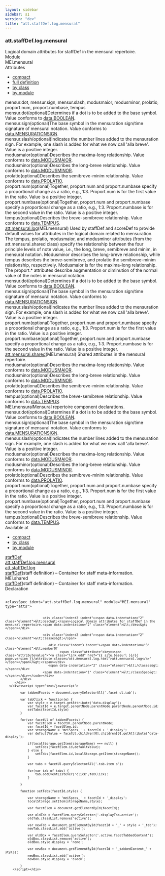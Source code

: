 ```yaml
---
layout: sidebar
sidebar: s1
version: "dev"
title: "att.staffDef.log.mensural"
---
```

<div class="specPage">
   <div class="attClassSpec">
      <h3 id="att.staffDef.log.mensural">att.staffDef.log.mensural</h3>
      <div class="specs">
         <div class="desc">Logical domain attributes for staffDef in the mensural repertoire.</div>
         <div class="facet module">
            <div class="label">Module</div>
            <div class="statement text">MEI.mensural</div>
         </div>
         <div class="facet attributes" id="attributes">
            <div class="label">Attributes</div>
            <div class="statement classes list">
               <ul class="tab">
                  <li class="tab-item"><a data-display="compact" id="attributes_compact_tab" href="#attributes" class="displayTab active">compact</a></li>
                  <li class="tab-item"><a data-display="full" id="attributes_full_tab" href="#attributes" class="displayTab">full definition</a></li>
                  <li class="tab-item"><a data-display="class" id="attributes_class_tab" href="#attributes" class="displayTab">by class</a></li>
                  <li class="tab-item"><a data-display="module" id="attributes_module_tab" href="#attributes" class="displayTab">by module</a></li>
               </ul>
               <div id="attributes_tabbedContent_compact" class="facetTabbedContent compact active"><span class="ident attribute" title="Determines if a dot is to be added to the base symbol.">mensur.dot</span>, <span class="ident attribute" title="The base symbol in the mensuration sign/time signature of mensural notation.">mensur.sign</span>, <span class="ident attribute" title="Indicates the number lines added to the mensuration sign. For example, one slash is added for what we now call 'alla breve'.">mensur.slash</span>, <span class="ident attribute" title="Describes the maxima-long relationship.">modusmaior</span>, <span class="ident attribute" title="Describes the long-breve relationship.">modusminor</span>, <span class="ident attribute" title="Describes the semibreve-minim relationship.">prolatio</span>, <span class="ident attribute" title="Together, proport.num and proport.numbase specify a proportional change as a ratio, e.g., 1:3. Proport.num is for the first value in the ratio.">proport.num</span>, <span class="ident attribute" title="Together, proport.num and proport.numbase specify a proportional change as a ratio, e.g., 1:3. Proport.numbase is for the second value in the ratio.">proport.numbase</span>, <span class="ident attribute" title="Describes the breve-semibreve relationship.">tempus</span></div>
               <div id="attributes_tabbedContent_full" class="facetTabbedContent full">
                  <div class="attributeDef def" data-module="MEI.mensural"><span class="ident attribute" title="Determines if a dot is to be added to the base symbol.">mensur.dot</span><span class="attributeUsage">(optional)</span><span class="attributeDesc desc">Determines if a dot is to be added to the base symbol.</span><span class="attributeValues">
                        Value conforms to <a class="link_odd_classSpec" href="{{ site.baseurl }}/{{ page.version }}/data-types/data.boolean.html">data.BOOLEAN</a>.
                        </span></div>
                  <div class="attributeDef def" data-module="MEI.mensural"><span class="ident attribute" title="The base symbol in the mensuration sign/time signature of mensural notation.">mensur.sign</span><span class="attributeUsage">(optional)</span><span class="attributeDesc desc">The base symbol in the mensuration sign/time signature of mensural notation.</span><span class="attributeValues">
                        Value conforms to <a class="link_odd_classSpec" href="{{ site.baseurl }}/{{ page.version }}/data-types/data.mensurationsign.html">data.MENSURATIONSIGN</a>.
                        </span></div>
                  <div class="attributeDef def" data-module="MEI.mensural"><span class="ident attribute" title="Indicates the number lines added to the mensuration sign. For example, one slash is added for what we now call 'alla breve'.">mensur.slash</span><span class="attributeUsage">(optional)</span><span class="attributeDesc desc">Indicates the number lines added to the mensuration sign. For example, one slash is
                        added for what we now call 'alla breve'.</span><span class="attributeValues">
                        Value is a positive integer.
                        </span></div>
                  <div class="attributeDef def" data-module="MEI.mensural"><span class="ident attribute" title="Describes the maxima-long relationship.">modusmaior</span><span class="attributeUsage">(optional)</span><span class="attributeDesc desc">Describes the maxima-long relationship.</span><span class="attributeValues">
                        Value conforms to <a class="link_odd_classSpec" href="{{ site.baseurl }}/{{ page.version }}/data-types/data.modusmaior.html">data.MODUSMAIOR</a>.
                        </span></div>
                  <div class="attributeDef def" data-module="MEI.mensural"><span class="ident attribute" title="Describes the long-breve relationship.">modusminor</span><span class="attributeUsage">(optional)</span><span class="attributeDesc desc">Describes the long-breve relationship.</span><span class="attributeValues">
                        Value conforms to <a class="link_odd_classSpec" href="{{ site.baseurl }}/{{ page.version }}/data-types/data.modusminor.html">data.MODUSMINOR</a>.
                        </span></div>
                  <div class="attributeDef def" data-module="MEI.mensural"><span class="ident attribute" title="Describes the semibreve-minim relationship.">prolatio</span><span class="attributeUsage">(optional)</span><span class="attributeDesc desc">Describes the semibreve-minim relationship.</span><span class="attributeValues">
                        Value conforms to <a class="link_odd_classSpec" href="{{ site.baseurl }}/{{ page.version }}/data-types/data.prolatio.html">data.PROLATIO</a>.
                        </span></div>
                  <div class="attributeDef def" data-module="MEI.mensural"><span class="ident attribute" title="Together, proport.num and proport.numbase specify a proportional change as a ratio, e.g., 1:3. Proport.num is for the first value in the ratio.">proport.num</span><span class="attributeUsage">(optional)</span><span class="attributeDesc desc">Together, proport.num and proport.numbase specify a proportional change as a ratio,
                        e.g., 1:3. Proport.num is for the first value in the ratio.</span><span class="attributeValues">
                        Value is a positive integer.
                        </span></div>
                  <div class="attributeDef def" data-module="MEI.mensural"><span class="ident attribute" title="Together, proport.num and proport.numbase specify a proportional change as a ratio, e.g., 1:3. Proport.numbase is for the second value in the ratio.">proport.numbase</span><span class="attributeUsage">(optional)</span><span class="attributeDesc desc">Together, proport.num and proport.numbase specify a proportional change as a ratio,
                        e.g., 1:3. Proport.numbase is for the second value in the ratio.</span><span class="attributeValues">
                        Value is a positive integer.
                        </span></div>
                  <div class="attributeDef def" data-module="MEI.mensural"><span class="ident attribute" title="Describes the breve-semibreve relationship.">tempus</span><span class="attributeUsage">(optional)</span><span class="attributeDesc desc">Describes the breve-semibreve relationship.</span><span class="attributeValues">
                        Value conforms to <a class="link_odd_classSpec" href="{{ site.baseurl }}/{{ page.version }}/data-types/data.tempus.html">data.TEMPUS</a>.
                        </span></div>
               </div>
               <div id="attributes_tabbedContent_class" class="facetTabbedContent class">
                  <div class="classBox" title="att.mensural.log">
                     <div class="classHeading"><label class="classLabel"><a class="classLink" href="{{ site.baseurl }}/{{ page.version }}/attribute-classes/att.mensural.log.html">att.mensural.log</a></label><span class="classDesc">(MEI.mensural) Used by staffDef and scoreDef to provide default values for attributes
                           in the logical domain related to mensuration. The tempus, prolatio, modusmaior, and
                           modusminor attributes (from the att.mensural.shared class) specify the relationship
                           between the four principle levels of note value, i.e., the long, breve, semibreve
                           and minim, in mensural notation. Modusminor describes the long-breve relationship,
                           while tempus describes the breve-semibreve, and prolatio the semibreve-minim relationship,
                           respectively. Modusmaior is for the maxima-long relationship. The proport.* attributes
                           describe augmentation or diminution of the normal value of the notes in mensural notation.</span></div>
                     <div class="classContent">
                        <div class="attributeDef def" data-module="MEI.mensural"><span class="ident attribute" title="Determines if a dot is to be added to the base symbol.">mensur.dot</span><span class="attributeUsage">(optional)</span><span class="attributeDesc desc">Determines if a dot is to be added to the base symbol.</span><span class="attributeValues">
                              Value conforms to <a class="link_odd_classSpec" href="{{ site.baseurl }}/{{ page.version }}/data-types/data.boolean.html">data.BOOLEAN</a>.
                              </span></div>
                        <div class="attributeDef def" data-module="MEI.mensural"><span class="ident attribute" title="The base symbol in the mensuration sign/time signature of mensural notation.">mensur.sign</span><span class="attributeUsage">(optional)</span><span class="attributeDesc desc">The base symbol in the mensuration sign/time signature of mensural notation.</span><span class="attributeValues">
                              Value conforms to <a class="link_odd_classSpec" href="{{ site.baseurl }}/{{ page.version }}/data-types/data.mensurationsign.html">data.MENSURATIONSIGN</a>.
                              </span></div>
                        <div class="attributeDef def" data-module="MEI.mensural"><span class="ident attribute" title="Indicates the number lines added to the mensuration sign. For example, one slash is added for what we now call 'alla breve'.">mensur.slash</span><span class="attributeUsage">(optional)</span><span class="attributeDesc desc">Indicates the number lines added to the mensuration sign. For example, one slash is
                              added for what we now call 'alla breve'.</span><span class="attributeValues">
                              Value is a positive integer.
                              </span></div>
                        <div class="attributeDef def" data-module="MEI.mensural"><span class="ident attribute" title="Together, proport.num and proport.numbase specify a proportional change as a ratio, e.g., 1:3. Proport.num is for the first value in the ratio.">proport.num</span><span class="attributeUsage">(optional)</span><span class="attributeDesc desc">Together, proport.num and proport.numbase specify a proportional change as a ratio,
                              e.g., 1:3. Proport.num is for the first value in the ratio.</span><span class="attributeValues">
                              Value is a positive integer.
                              </span></div>
                        <div class="attributeDef def" data-module="MEI.mensural"><span class="ident attribute" title="Together, proport.num and proport.numbase specify a proportional change as a ratio, e.g., 1:3. Proport.numbase is for the second value in the ratio.">proport.numbase</span><span class="attributeUsage">(optional)</span><span class="attributeDesc desc">Together, proport.num and proport.numbase specify a proportional change as a ratio,
                              e.g., 1:3. Proport.numbase is for the second value in the ratio.</span><span class="attributeValues">
                              Value is a positive integer.
                              </span></div>
                        <div class="classBox" title="att.mensural.shared">
                           <div class="classHeading"><label class="classLabel"><a class="classLink" href="{{ site.baseurl }}/{{ page.version }}/attribute-classes/att.mensural.shared.html">att.mensural.shared</a></label><span class="classDesc">(MEI.mensural) Shared attributes in the mensural repertoire.</span></div>
                           <div class="classContent">
                              <div class="attributeDef def" data-module="MEI.mensural"><span class="ident attribute" title="Describes the maxima-long relationship.">modusmaior</span><span class="attributeUsage">(optional)</span><span class="attributeDesc desc">Describes the maxima-long relationship.</span><span class="attributeValues">
                                    Value conforms to <a class="link_odd_classSpec" href="{{ site.baseurl }}/{{ page.version }}/data-types/data.modusmaior.html">data.MODUSMAIOR</a>.
                                    </span></div>
                              <div class="attributeDef def" data-module="MEI.mensural"><span class="ident attribute" title="Describes the long-breve relationship.">modusminor</span><span class="attributeUsage">(optional)</span><span class="attributeDesc desc">Describes the long-breve relationship.</span><span class="attributeValues">
                                    Value conforms to <a class="link_odd_classSpec" href="{{ site.baseurl }}/{{ page.version }}/data-types/data.modusminor.html">data.MODUSMINOR</a>.
                                    </span></div>
                              <div class="attributeDef def" data-module="MEI.mensural"><span class="ident attribute" title="Describes the semibreve-minim relationship.">prolatio</span><span class="attributeUsage">(optional)</span><span class="attributeDesc desc">Describes the semibreve-minim relationship.</span><span class="attributeValues">
                                    Value conforms to <a class="link_odd_classSpec" href="{{ site.baseurl }}/{{ page.version }}/data-types/data.prolatio.html">data.PROLATIO</a>.
                                    </span></div>
                              <div class="attributeDef def" data-module="MEI.mensural"><span class="ident attribute" title="Describes the breve-semibreve relationship.">tempus</span><span class="attributeUsage">(optional)</span><span class="attributeDesc desc">Describes the breve-semibreve relationship.</span><span class="attributeValues">
                                    Value conforms to <a class="link_odd_classSpec" href="{{ site.baseurl }}/{{ page.version }}/data-types/data.tempus.html">data.TEMPUS</a>.
                                    </span></div>
                           </div>
                        </div>
                     </div>
                  </div>
               </div>
               <div id="attributes_tabbedContent_module" class="facetTabbedContent module">
                  <div class="classBox" title="MEI.mensural">
                     <div class="classHeading"><label class="classLabel">MEI.mensural</label><span class="classDesc">Mensural repertoire component declarations.</span></div>
                     <div class="classContent">
                        <div class="attributeDef def" data-module="MEI.mensural"><span class="ident attribute" title="Determines if a dot is to be added to the base symbol.">mensur.dot</span><span class="attributeUsage">(optional)</span><span class="attributeDesc desc">Determines if a dot is to be added to the base symbol.</span><span class="attributeValues">
                              Value conforms to <a class="link_odd_classSpec" href="{{ site.baseurl }}/{{ page.version }}/data-types/data.boolean.html">data.BOOLEAN</a>.
                              </span></div>
                        <div class="attributeDef def" data-module="MEI.mensural"><span class="ident attribute" title="The base symbol in the mensuration sign/time signature of mensural notation.">mensur.sign</span><span class="attributeUsage">(optional)</span><span class="attributeDesc desc">The base symbol in the mensuration sign/time signature of mensural notation.</span><span class="attributeValues">
                              Value conforms to <a class="link_odd_classSpec" href="{{ site.baseurl }}/{{ page.version }}/data-types/data.mensurationsign.html">data.MENSURATIONSIGN</a>.
                              </span></div>
                        <div class="attributeDef def" data-module="MEI.mensural"><span class="ident attribute" title="Indicates the number lines added to the mensuration sign. For example, one slash is added for what we now call 'alla breve'.">mensur.slash</span><span class="attributeUsage">(optional)</span><span class="attributeDesc desc">Indicates the number lines added to the mensuration sign. For example, one slash is
                              added for what we now call 'alla breve'.</span><span class="attributeValues">
                              Value is a positive integer.
                              </span></div>
                        <div class="attributeDef def" data-module="MEI.mensural"><span class="ident attribute" title="Describes the maxima-long relationship.">modusmaior</span><span class="attributeUsage">(optional)</span><span class="attributeDesc desc">Describes the maxima-long relationship.</span><span class="attributeValues">
                              Value conforms to <a class="link_odd_classSpec" href="{{ site.baseurl }}/{{ page.version }}/data-types/data.modusmaior.html">data.MODUSMAIOR</a>.
                              </span></div>
                        <div class="attributeDef def" data-module="MEI.mensural"><span class="ident attribute" title="Describes the long-breve relationship.">modusminor</span><span class="attributeUsage">(optional)</span><span class="attributeDesc desc">Describes the long-breve relationship.</span><span class="attributeValues">
                              Value conforms to <a class="link_odd_classSpec" href="{{ site.baseurl }}/{{ page.version }}/data-types/data.modusminor.html">data.MODUSMINOR</a>.
                              </span></div>
                        <div class="attributeDef def" data-module="MEI.mensural"><span class="ident attribute" title="Describes the semibreve-minim relationship.">prolatio</span><span class="attributeUsage">(optional)</span><span class="attributeDesc desc">Describes the semibreve-minim relationship.</span><span class="attributeValues">
                              Value conforms to <a class="link_odd_classSpec" href="{{ site.baseurl }}/{{ page.version }}/data-types/data.prolatio.html">data.PROLATIO</a>.
                              </span></div>
                        <div class="attributeDef def" data-module="MEI.mensural"><span class="ident attribute" title="Together, proport.num and proport.numbase specify a proportional change as a ratio, e.g., 1:3. Proport.num is for the first value in the ratio.">proport.num</span><span class="attributeUsage">(optional)</span><span class="attributeDesc desc">Together, proport.num and proport.numbase specify a proportional change as a ratio,
                              e.g., 1:3. Proport.num is for the first value in the ratio.</span><span class="attributeValues">
                              Value is a positive integer.
                              </span></div>
                        <div class="attributeDef def" data-module="MEI.mensural"><span class="ident attribute" title="Together, proport.num and proport.numbase specify a proportional change as a ratio, e.g., 1:3. Proport.numbase is for the second value in the ratio.">proport.numbase</span><span class="attributeUsage">(optional)</span><span class="attributeDesc desc">Together, proport.num and proport.numbase specify a proportional change as a ratio,
                              e.g., 1:3. Proport.numbase is for the second value in the ratio.</span><span class="attributeValues">
                              Value is a positive integer.
                              </span></div>
                        <div class="attributeDef def" data-module="MEI.mensural"><span class="ident attribute" title="Describes the breve-semibreve relationship.">tempus</span><span class="attributeUsage">(optional)</span><span class="attributeDesc desc">Describes the breve-semibreve relationship.</span><span class="attributeValues">
                              Value conforms to <a class="link_odd_classSpec" href="{{ site.baseurl }}/{{ page.version }}/data-types/data.tempus.html">data.TEMPUS</a>.
                              </span></div>
                     </div>
                  </div>
               </div>
            </div>
         </div>
         <div class="facet availableAt" id="availableAt">
            <div class="label">Available at</div>
            <div class="statement classes list">
               <ul class="tab">
                  <li class="tab-item"><a data-display="compact" id="availableAt_compact_tab" href="#availableAt" class="displayTab active">compact</a></li>
                  <li class="tab-item"><a data-display="class" id="availableAt_class_tab" href="#availableAt" class="displayTab">by class</a></li>
                  <li class="tab-item"><a data-display="module" id="availableAt_module_tab" href="#availableAt" class="displayTab">by module</a></li>
               </ul>
               <div id="availableAt_tabbedContent_compact" class="facetTabbedContent compact active"><span class="ident element" title="(staff definition) – Container for staff meta-information."><a class="link_odd_elementSpec" href="{{ site.baseurl }}/{{ page.version }}/elements/staffdef.html">staffDef</a></span></div>
               <div id="availableAt_tabbedContent_class" class="facetTabbedContent class">
                  <div class="classBox" title="att.staffDef.log.mensural">
                     <div class="classHeading"><label class="classLabel"><a class="classLink" href="{{ site.baseurl }}/{{ page.version }}/attribute-classes/att.staffdef.log.mensural.html">att.staffDef.log.mensural</a></label><span class="classDesc"></span></div>
                     <div class="classContent">
                        <div class="classBox" title="att.staffDef.log">
                           <div class="classHeading"><label class="classLabel"><a class="classLink" href="{{ site.baseurl }}/{{ page.version }}/attribute-classes/att.staffdef.log.html">att.staffDef.log</a></label><span class="classDesc"></span></div>
                           <div class="classContent">
                              <div class="elementRef" data-module="MEI.shared"><a class="link_odd_elementSpec" href="{{ site.baseurl }}/{{ page.version }}/elements/staffdef.html">staffDef</a><span class="elementDesc">(staff definition) – Container for staff meta-information.</span></div>
                           </div>
                        </div>
                     </div>
                  </div>
               </div>
               <div id="availableAt_tabbedContent_module" class="facetTabbedContent module">
                  <div class="classBox" title="MEI.shared">
                     <div class="classHeading"><label class="classLabel">MEI.shared</label><span class="classDesc"></span></div>
                     <div class="classContent">
                        <div class="elementRef" data-module="MEI.shared"><a class="link_odd_elementSpec" href="{{ site.baseurl }}/{{ page.version }}/elements/staffdef.html">staffDef</a><span class="elementDesc">(staff definition) – Container for staff meta-information.</span></div>
                     </div>
                  </div>
               </div>
            </div>
         </div>
         <div class="facet declaration">
            <div class="label">Declaration</div>
            <div class="statement declaration">
               <div class="code" xml:space="preserve" data-lang="ODD"><code>
                     <div class="indent1 indent"><span data-indentation="1" class="element">&lt;classSpec <span class="attribute">ident=</span><span class="attributevalue">"att.staffDef.log.mensural"</span> <span class="attribute">module=</span><span class="attributevalue">"MEI.mensural"</span> <span class="attribute">type=</span><span class="attributevalue">"atts"</span>&gt;</span>
                        
                        <div class="indent2 indent"><span data-indentation="2" class="element">&lt;desc&gt;</span>Logical domain attributes for staffDef in the mensural repertoire.<span data-indentation="2" class="element">&lt;/desc&gt;</span></div>
                        
                        <div class="indent2 indent"><span data-indentation="2" class="element">&lt;classes&gt;</span>
                           
                           <div class="indent3 indent"><span data-indentation="3" class="element">&lt;memberOf
                                 <span class="attribute">key=<span class="attributevalue">"<a class="link_odd" href="{{ site.baseurl }}/{{ page.version }}/attribute-classes/att.mensural.log.html">att.mensural.log</a>"</span></span>/&gt;</span></div>
                           <span data-indentation="2" class="element">&lt;/classes&gt;</span></div>
                        <span data-indentation="1" class="element">&lt;/classSpec&gt;</span></div></code></div>
            </div>
         </div>
      </div><script type="text/javascript">
            
            var tabbedFacets = document.querySelectorAll('.facet ul.tab');
            
            var tabClick = function(e) {
                var style = e.target.getAttribute('data-display');
                var facetId = e.target.parentNode.parentNode.parentNode.parentNode.id;
                setTabs(facetId,style)
            }
            
            for(var facetUl of tabbedFacets) {
                var facetElem = facetUl.parentNode.parentNode;
                var facetId = facetElem.id;
                var storageName = 'meiSpecs_' + facetId + '_display';
                var defaultValue = facetUl.children[0].children[0].getAttribute('data-display');
                
                if(localStorage.getItem(storageName) === null) {
                    setTabs(facetElem.id,defaultValue);
                } else {
                    setTabs(facetElem.id,localStorage.getItem(storageName));
                }
                
                var tabs = facetUl.querySelectorAll('.tab-item a');
                
                for(var tab of tabs) {
                    tab.addEventListener('click',tabClick);
                }
                
            }
            
            function setTabs(facetId,style) {
                
                var storageName = 'meiSpecs_' + facetId + '_display';
                localStorage.setItem(storageName,style);
                
                var facetElem = document.getElementById(facetId);
                
                var oldTab = facetElem.querySelector('.displayTab.active');
                oldTab.classList.remove('active');
                
                var newTab = document.getElementById(facetId + '_' + style + '_tab');
                newTab.classList.add('active');
                
                var oldBox = facetElem.querySelector('.active.facetTabbedContent');
                oldBox.classList.remove('active');
                oldBox.style.display = 'none';
                
                var newBox = document.getElementById(facetId + '_tabbedContent_' + style);
                newBox.classList.add('active');
                newBox.style.display = 'block';
                
            }
        </script></div>
</div>